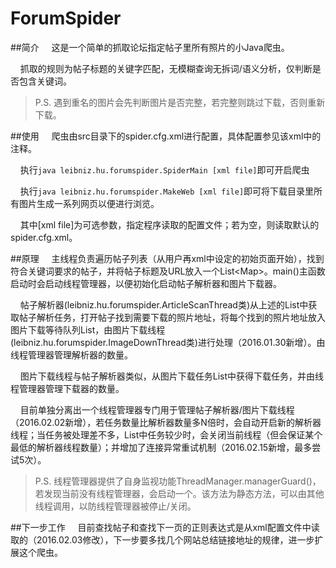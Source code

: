 # ForumSpider

##简介
&nbsp;&nbsp;&nbsp;&nbsp;这是一个简单的抓取论坛指定帖子里所有照片的小Java爬虫。

&nbsp;&nbsp;&nbsp;&nbsp;抓取的规则为帖子标题的关键字匹配，无模糊查询无拆词/语义分析，仅判断是否包含关键词。

> P.S. 遇到重名的图片会先判断图片是否完整，若完整则跳过下载，否则重新下载。


##使用
&nbsp;&nbsp;&nbsp;&nbsp;爬虫由src目录下的spider.cfg.xml进行配置，具体配置参见该xml中的注释。

&nbsp;&nbsp;&nbsp;&nbsp;执行`java leibniz.hu.forumspider.SpiderMain [xml file]`即可开启爬虫

&nbsp;&nbsp;&nbsp;&nbsp;执行`java leibniz.hu.forumspider.MakeWeb [xml file]`即可将下载目录里所有图片生成一系列网页以便进行浏览。

&nbsp;&nbsp;&nbsp;&nbsp;其中[xml file]为可选参数，指定程序读取的配置文件；若为空，则读取默认的spider.cfg.xml。

##原理
&nbsp;&nbsp;&nbsp;&nbsp;主线程负责遍历帖子列表（从用户再xml中设定的初始页面开始），找到符合关键词要求的帖子，并将帖子标题及URL放入一个List<Map\>。main()主函数启动时会启动线程管理器，以便初始化启动帖子解析器和图片下载器。

&nbsp;&nbsp;&nbsp;&nbsp;帖子解析器(leibniz.hu.forumspider.ArticleScanThread类)从上述的List中获取帖子解析任务，打开帖子找到需要下载的照片地址，将每个找到的照片地址放入图片下载等待队列List，由图片下载线程(leibniz.hu.forumspider.ImageDownThread类)进行处理（2016.01.30新增）。由线程管理器管理解析器的数量。

&nbsp;&nbsp;&nbsp;&nbsp;图片下载线程与帖子解析器类似，从图片下载任务List中获得下载任务，并由线程管理器管理下载器的数量。

&nbsp;&nbsp;&nbsp;&nbsp;目前单独分离出一个线程管理器专门用于管理帖子解析器/图片下载线程（2016.02.02新增），若任务数量比解析器数量多N倍时，会自动开启新的解析器线程；当任务被处理差不多，List中任务较少时，会关闭当前线程（但会保证某个最低的解析器线程数量）；并增加了连接异常重试机制（2016.02.15新增，最多尝试5次）。
> P.S. 线程管理器提供了自身监视功能ThreadManager.managerGuard()，若发现当前没有线程管理器，会启动一个。该方法为静态方法，可以由其他线程调用，以防线程管理器被停止/关闭。

##下一步工作
&nbsp;&nbsp;&nbsp;&nbsp;目前查找帖子和查找下一页的正则表达式是从xml配置文件中读取的（2016.02.03修改），下一步要多找几个网站总结链接地址的规律，进一步扩展这个爬虫。
